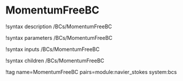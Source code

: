 # MomentumFreeBC

!syntax description /BCs/MomentumFreeBC

!syntax parameters /BCs/MomentumFreeBC

!syntax inputs /BCs/MomentumFreeBC

!syntax children /BCs/MomentumFreeBC

!tag name=MomentumFreeBC pairs=module:navier_stokes system:bcs
